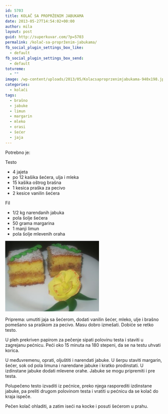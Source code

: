 ```yaml
---
id: 5703
title: KOLAČ SA PROPRŽENIM JABUKAMA
date: 2013-05-27T14:54:02+00:00
author: mila
layout: post
guid: http://superkuvar.com/?p=5703
permalink: /kolač-sa-proprženim-jabukama/
fb_social_plugin_settings_box_like:
  - default
fb_social_plugin_settings_box_send:
  - default
totvreme:
  - ""
image: /wp-content/uploads/2013/05/Kolacsaproprzenimjabukama-940x198.jpg
categories:
  - kolači
tags:
  - brašno
  - jabuke
  - limun
  - margarin
  - mleko
  - orasi
  - šećer
  - jaja
---
```

Potrebno je:

Testo

  * 4 jajeta
  * po 12 kašika šećera, ulja i mleka
  * 15 kašika oštrog brašna
  * 1 kesica praška za pecivo
  * 2 kesice vanilin šećera

Fil

  * 1/2 kg narendanih jabuka
  * pola šolje šećera
  * 50 grama margarina
  * 1 manji limun
  * pola šolje mlevenih oraha

<img class="alignnone size-medium wp-image-5704" src="/wp-content/uploads/2013/05/Kolacsaproprzenimjabukama-300x225.jpg" alt="Kolacsaproprzenimjabukama" width="300" height="225" /> 

Priprema: umutiti jaja sa šećerom, dodati vanilin šećer, mleko, ulje i brašno pomešano sa praškom za pecivo. Masu dobro izmešati. Dobiće se retko testo.

U pleh prekriven papirom za pečenje sipati polovinu testa i staviti u zagrejanu pećnicu. Peći oko 15 minuta na 180 stepeni, da se na testu uhvati korica.

U međuvremenu, oprati, oljuštiti i narendati jabuke. U šerpu staviti margarin, šećer, sok od pola limuna i narendane jabuke i kratko prodinstati. U izdinstane jabuke dodati mlevene orahe. Jabuke se mogu pripremiti i pre testa.

Polupečeno testo izvaditi iz pećnice, preko njega rasporediti izdinstane jabuke, pa preliti drugom polovinom testa i vratiti u pećnicu da se kolač do kraja ispeče.

Pečen kolač ohladiti, a zatim iseći na kocke i posuti šećerom u prahu.